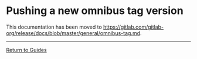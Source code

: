 # Pushing a new omnibus tag version

This documentation has been moved to <https://gitlab.com/gitlab-org/release/docs/blob/master/general/omnibus-tag.md>.

---

[Return to Guides](../README.md#guides)
